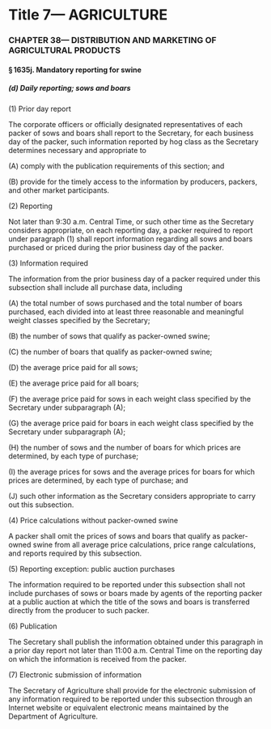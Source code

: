 
# Title 7— AGRICULTURE
### CHAPTER 38— DISTRIBUTION AND MARKETING OF AGRICULTURAL PRODUCTS
#### § 1635j. Mandatory reporting for swine
##### (d) Daily reporting; sows and boars

(1) Prior day report

The corporate officers or officially designated representatives of each packer of sows and boars shall report to the Secretary, for each business day of the packer, such information reported by hog class as the Secretary determines necessary and appropriate to

(A) comply with the publication requirements of this section; and

(B) provide for the timely access to the information by producers, packers, and other market participants.

(2) Reporting

Not later than 9:30 a.m. Central Time, or such other time as the Secretary considers appropriate, on each reporting day, a packer required to report under paragraph (1) shall report information regarding all sows and boars purchased or priced during the prior business day of the packer.

(3) Information required

The information from the prior business day of a packer required under this subsection shall include all purchase data, including

(A) the total number of sows purchased and the total number of boars purchased, each divided into at least three reasonable and meaningful weight classes specified by the Secretary;

(B) the number of sows that qualify as packer-owned swine;

(C) the number of boars that qualify as packer-owned swine;

(D) the average price paid for all sows;

(E) the average price paid for all boars;

(F) the average price paid for sows in each weight class specified by the Secretary under subparagraph (A);

(G) the average price paid for boars in each weight class specified by the Secretary under subparagraph (A);

(H) the number of sows and the number of boars for which prices are determined, by each type of purchase;

(I) the average prices for sows and the average prices for boars for which prices are determined, by each type of purchase; and

(J) such other information as the Secretary considers appropriate to carry out this subsection.

(4) Price calculations without packer-owned swine

A packer shall omit the prices of sows and boars that qualify as packer-owned swine from all average price calculations, price range calculations, and reports required by this subsection.

(5) Reporting exception: public auction purchases

The information required to be reported under this subsection shall not include purchases of sows or boars made by agents of the reporting packer at a public auction at which the title of the sows and boars is transferred directly from the producer to such packer.

(6) Publication

The Secretary shall publish the information obtained under this paragraph in a prior day report not later than 11:00 a.m. Central Time on the reporting day on which the information is received from the packer.

(7) Electronic submission of information

The Secretary of Agriculture shall provide for the electronic submission of any information required to be reported under this subsection through an Internet website or equivalent electronic means maintained by the Department of Agriculture.
